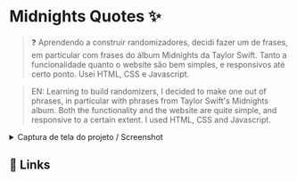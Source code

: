 # Midnights Quotes ✨

> ❓ Aprendendo a construir randomizadores, decidi fazer um de frases, em particular com frases do álbum Midnights da Taylor Swift. Tanto a funcionalidade quanto o website são bem simples, e responsivos até certo ponto. Usei HTML, CSS e Javascript. 

> EN: Learning to build randomizers, I decided to make one out of phrases, in particular with phrases from Taylor Swift's Midnights album. Both the functionality and the website are quite simple, and responsive to a certain extent. I used HTML, CSS and Javascript.

<details>
    <summary>Captura de tela do projeto / Screenshot</summary>
    <img src="https://i.ibb.co/mycLK5h/image.png">
</details>

## 📎 Links


